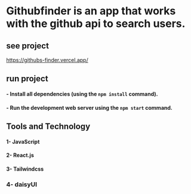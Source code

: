 # Githubfinder is an app that works with the github api to search users.

## see project
https://githubs-finder.vercel.app/

## run project
#### - Install all dependencies (using the `npm install` command).
#### - Run the development web server using the `npm start` command.

## Tools and Technology
#### 1- JavaScript 
#### 2- React.js
#### 3- Tailwindcss
### 4- daisyUI

